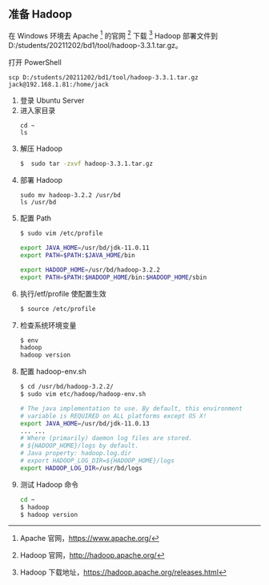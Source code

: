 
## 准备 Hadoop

在 Windows 环境去 Apache [^apache_home] 的官网 [^hadoop_home] 下载 [^hadoop_down] Hadoop 部署文件到 D:/students/20211202/bd1/tool/hadoop-3.3.1.tar.gz。

打开 PowerShell
```
scp D:/students/20211202/bd1/tool/hadoop-3.3.1.tar.gz jack@192.168.1.81:/home/jack
```

1. 登录 Ubuntu Server
2. 进入家目录
    ```
    cd ~
    ls
    ```
3. 解压 Hadoop
    ```bash
    $  sudo tar -zxvf hadoop-3.3.1.tar.gz
    ```
4. 部署 Hadoop
    ```
    sudo mv hadoop-3.2.2 /usr/bd
    ls /usr/bd
    ```
5. 配置 Path
    ```bash
    $ sudo vim /etc/profile 
    ```
    ```bash {.line-numbers}
    export JAVA_HOME=/usr/bd/jdk-11.0.11
    export PATH=$PATH:$JAVA_HOME/bin

    export HADOOP_HOME=/usr/bd/hadoop-3.2.2
    export PATH=$PATH:$HADOOP_HOME/bin:$HADOOP_HOME/sbin
    ```
5. 执行/etf/profile 使配置生效
    ```bash
    $ source /etc/profile
    ```
6. 检查系统环境变量
    ```bash
    $ env
    hadoop
    hadoop version
    ```
7. 配置 hadoop-env.sh
    ```bash
    $ cd /usr/bd/hadoop-3.2.2/   
    $ sudo vim etc/hadoop/hadoop-env.sh
    ```
    ```bash {.line-numbers}
    # The java implementation to use. By default, this environment
    # variable is REQUIRED on ALL platforms except OS X!
    export JAVA_HOME=/usr/bd/jdk-11.0.13
    ... ...
    # Where (primarily) daemon log files are stored.
    # ${HADOOP_HOME}/logs by default.
    # Java property: hadoop.log.dir
    # export HADOOP_LOG_DIR=${HADOOP_HOME}/logs
    export HADOOP_LOG_DIR=/usr/bd/logs
    ```
8. 测试 Hadoop 命令
    ```bash
    cd ~
    $ hadoop
    $ hadoop version
    ```

[^apache_home]: Apache 官网，https://www.apache.org/
[^hadoop_home]: Hadoop 官网，http://hadoop.apache.org/
[^hadoop_down]: Hadoop 下载地址，https://hadoop.apache.org/releases.html
